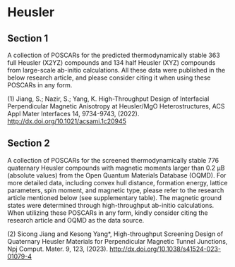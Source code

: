 # Heusler

## Section 1

A collection of POSCARs for the predicted thermodynamically stable 363 full Heusler (X2YZ) compounds and 134 half Heusler (XYZ) compounds from large-scale ab-initio calculations. All these data were published in the below research article, and please consider citing it when using these POSCARs in any form. 

(1) Jiang, S.; Nazir, S.; Yang, K. High-Throughput Design of Interfacial Perpendicular Magnetic Anisotropy at Heusler/MgO Heterostructures, ACS Appl Mater Interfaces 14, 9734-9743, (2022).
http://dx.doi.org/10.1021/acsami.1c20945  

## Section 2
A collection of POSCARs for the screened thermodynamically stable 776 quaternary Heusler compounds with magnetic moments larger than 0.2 μB (absolute values) from the Open Quantum Materials Database (OQMD). For more detailed data, including convex hull distance, formation energy, lattice parameters, spin moment, and magnetic type, please refer to the research article mentioned below (see supplementary table). The magnetic ground states were determined through high-throughput ab-initio calculations. When utilizing these POSCARs in any form, kindly consider citing the research article and OQMD as the data source.

(2) Sicong Jiang and Kesong Yang*, High-throughput Screening Design of Quaternary Heusler Materials for Perpendicular Magnetic Tunnel Junctions, Npj Comput. Mater. 9, 123, (2023). 
http://dx.doi.org/10.1038/s41524-023-01079-4  

